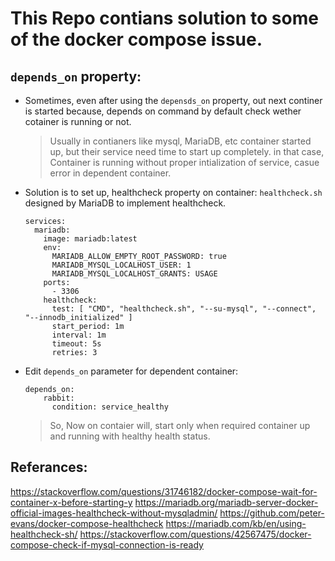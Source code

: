 # This Repo contians solution to some of the docker compose issue.

## `depends_on` property:
- Sometimes, even after using the `depensds_on` property, out next continer is started because, depends on command by default check wether cotainer is running or not.
  > Usually in contianers like mysql, MariaDB, etc container started up, but their service need time to start up completely.
  > in that case, Container is running without proper intialization of service, casue error in dependent container.
- Solution is to set up, healthcheck property on container: `healthcheck.sh` designed by MariaDB to implement healthcheck.
  ```
  services:
    mariadb:
      image: mariadb:latest
      env:
        MARIADB_ALLOW_EMPTY_ROOT_PASSWORD: true
        MARIADB_MYSQL_LOCALHOST_USER: 1
        MARIADB_MYSQL_LOCALHOST_GRANTS: USAGE
      ports:
        - 3306
      healthcheck:
        test: [ "CMD", "healthcheck.sh", "--su-mysql", "--connect", "--innodb_initialized" ]
        start_period: 1m
        interval: 1m
        timeout: 5s
        retries: 3
  ```
- Edit `depends_on` parameter for dependent container:
  ```
  depends_on:
      rabbit:
        condition: service_healthy
  ```
  > So, Now on contaier will, start only when required container up and running with healthy health status.

## Referances:
https://stackoverflow.com/questions/31746182/docker-compose-wait-for-container-x-before-starting-y
https://mariadb.org/mariadb-server-docker-official-images-healthcheck-without-mysqladmin/
https://github.com/peter-evans/docker-compose-healthcheck
https://mariadb.com/kb/en/using-healthcheck-sh/
https://stackoverflow.com/questions/42567475/docker-compose-check-if-mysql-connection-is-ready
